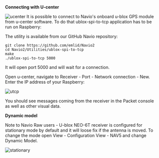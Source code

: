 **Connecting with U-center**

![ucenter](http://www.emlid.com/wp-content/uploads/2014/10/U-center.png)
It is possible to connect to Navio's onboard u-blox GPS module from u-center software. To do that ublox-spi-to-tcp application has to be run on Raspberry:

The utility is available from our GitHub Navio repository:

```
git clone https://github.com/emlid/Navio2
cd Navio2/Utilities/ublox-spi-to-tcp
make
./ublox-spi-to-tcp 5000
```

It will open port 5000 and will wait for a connection.

Open u-center, navigate to Receiver - Port - Network connection - New. Enter the IP address of your Raspberry:

![utcp](http://www.emlid.com/wp-content/uploads/2014/10/UTCP.png)

You should see messages coming from the receiver in the Packet console as well as other visual data.

**Dynamic model**

Note to Navio Raw users - U-blox NEO-6T receiver is configured for stationary mode by default and it will loose fix if the antenna is moved. To change the mode open View - Configuration View - NAV5 and change Dynamic Model.

![stationary](http://www.emlid.com/wp-content/uploads/2014/10/T-stationary.png)

